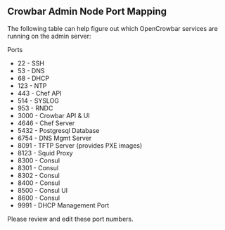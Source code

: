 ## Crowbar Admin Node Port Mapping

The following table can help figure out which OpenCrowbar services are running on the admin server:

Ports

  * 22 - SSH
  * 53 - DNS
  * 68 - DHCP
  * 123 - NTP
  * 443 - Chef API
  * 514 - SYSLOG
  * 953 - RNDC
  * 3000 - Crowbar API & UI
  * 4646 - Chef Server
  * 5432 - Postgresql Database
  * 6754 - DNS Mgmt Server
  * 8091 - TFTP Server (provides PXE images)
  * 8123 - Squid Proxy
  * 8300 - Consul
  * 8301 - Consul
  * 8302 - Consul
  * 8400 - Consul
  * 8500 - Consul UI
  * 8600 - Consul
  * 9991 - DHCP Management Port

Please review and edit these port numbers.
